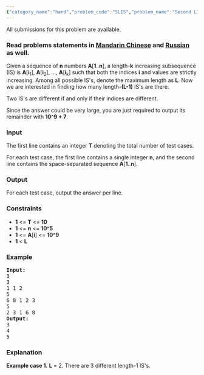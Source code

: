 ```yaml
---
{"category_name":"hard","problem_code":"SLIS","problem_name":"Second LIS","languages_supported":{"0":"ADA","1":"ASM","2":"BASH","3":"BF","4":"C","5":"C99 strict","6":"CAML","7":"CLOJ","8":"CLPS","9":"CPP 4.3.2","10":"CPP 4.9.2","11":"CPP14","12":"CS2","13":"D","14":"ERL","15":"FORT","16":"FS","17":"GO","18":"HASK","19":"ICK","20":"ICON","21":"JAVA","22":"JS","23":"LISP clisp","24":"LISP sbcl","25":"LUA","26":"NEM","27":"NICE","28":"NODEJS","29":"PAS fpc","30":"PAS gpc","31":"PERL","32":"PERL6","33":"PHP","34":"PIKE","35":"PRLG","36":"PYPY","37":"PYTH","38":"PYTH 3.4","39":"RUBY","40":"SCALA","41":"SCM chicken","42":"SCM guile","43":"SCM qobi","44":"ST","45":"TCL","46":"TEXT","47":"WSPC"},"max_timelimit":3,"source_sizelimit":50000,"problem_author":"shangjingbo","problem_tester":null,"date_added":"9-10-2015","tags":{"0":"cook63","1":"medium","2":"segment","3":"shangjingbo"},"editorial_url":"http://discuss.codechef.com/problems/SLIS","time":{"view_start_date":1445193000,"submit_start_date":1445193000,"visible_start_date":1445193000,"end_date":1735669800},"layout":"problem"}
---
```

<span class="solution-visible-txt">All submissions for this problem are available.</span><h3> Read problems statements in <a target="_blank" href="http://www.codechef.com/download/translated/COOK63/mandarin/SLIS.pdf">Mandarin Chinese</a> and <a target="_blank" href="http://www.codechef.com/download/translated/COOK63/russian/SLIS.pdf">Russian</a> as well.</h3>
<p>
Given a sequence of <b>n</b> numbers <b>A</b>[<b>1</b>..<b>n</b>], a length-<b>k</b> increasing subsequence (IS) is <b>A</b>[<b>i</b><sub>1</sub>], <b>A</b>[<b>i</b><sub>2</sub>], ..., <b>A</b>[<b>i</b><sub>k</sub>] such that both the indices <b>i</b> and values are strictly increasing. Among all possible IS's, denote the maximum length as <b>L</b>. Now we are interested in finding how many length-<b>(L-1)</b> IS's are there.
</p>
<p>
Two IS's are different if and only if their indices are different.
</p>
<p>
Since the answer could be very large, you are just required to output its remainder with <b>10^9 + 7</b>.
</p>
<h3>Input</h3>
<p>The first line contains an integer <b>T</b> denoting the total number of test cases.</p>
<p>For each test case, the first line contains a single integer <b>n</b>, and the second line contains the space-separated sequence <b>A</b>[<b>1</b>..<b>n</b>].</p>
<h3>Output</h3>
<p>For each test case, output the answer per line.</p>
<h3>Constraints</h3>
<ul>
<li><b>1</b> &lt;= <b>T</b> &lt;= <b>10</b></li>
<li><b>1</b> &lt;= <b>n</b> &lt;= <b>10^5</b></li>
<li><b>1</b> &lt;= <b>A</b>[<b>i</b>] &lt;= <b>10^9</b></li>
<li><b>1</b> &lt; <b>L</b></li>
</ul>
<h3>Example</h3>
<pre><b>Input:</b>
3
3
1 1 2
5
6 8 1 2 3
5
2 3 1 6 8
<b>Output:</b>
3
4
5
</pre><h3>Explanation</h3>
<p><b>Example case 1.</b> <b>L</b> = 2. There are 3 different length-1 IS's.</p>
